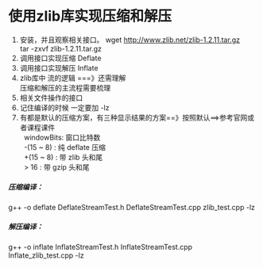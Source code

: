 # 使用zlib库实现压缩和解压
1. 安装，并且观察相关接口。
wget http://www.zlib.net/zlib-1.2.11.tar.gz<br/>
tar -zxvf zlib-1.2.11.tar.gz<br/>
2. 调用接口实现压缩 Deflate<br/>
3. 调用接口实现解压 Inflate<br/>
4. zlib库中 流的逻辑 ===》还需理解<br/>
		压缩和解压的主流程需要梳理<br/>
5. 相关文件操作的接口<br/>
6. 记住编译的时候  一定要加 -lz<br/>
7. 有都是默认的压缩方案，有三种显示结果的方案==》按照默认==>参考官网或者课程课件<br/>
&nbsp; windowBits: 窗口比特数<br/>
&nbsp; -(15 ~ 8) : 纯 deflate 压缩<br/>
&nbsp; +(15 ~ 8) : 带 zlib 头和尾<br/>
&nbsp; > 16 : 带 gzip 头和尾<br/>
    
##### 压缩编译：
g++ -o deflate DeflateStreamTest.h DeflateStreamTest.cpp zlib_test.cpp -lz
##### 解压编译：
g++ -o inflate InflateStreamTest.h InflateStreamTest.cpp Inflate_zlib_test.cpp -lz

